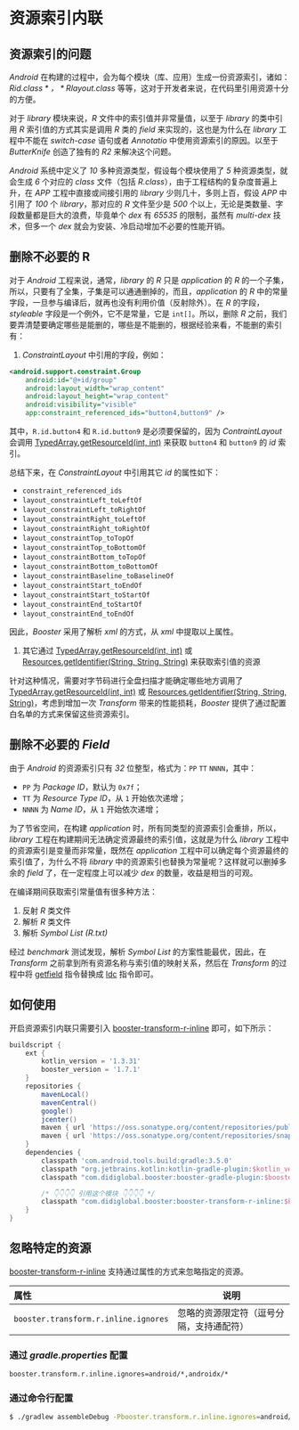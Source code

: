 # 资源索引内联

## 资源索引的问题

*Android* 在构建的过程中，会为每个模块（库、应用）生成一份资源索引，诸如：*R$id.class*，*R$layout.class* 等等，这对于开发者来说，在代码里引用资源十分的方便。

对于 *library* 模块来说，*R* 文件中的索引值并非常量值，以至于 *library* 的类中引用 *R* 索引值的方式其实是调用 *R* 类的 *field* 来实现的，这也是为什么在 *library* 工程中不能在 *switch-case* 语句或者 *Annotatio* 中使用资源索引的原因。以至于 *ButterKnife* 创造了独有的 *R2* 来解决这个问题。

*Android* 系统中定义了 *10* 多种资源类型，假设每个模块使用了 *5* 种资源类型，就会生成 *6* 个对应的 *class* 文件（包括 *R.class*），由于工程结构的复杂度普遍上升，在 *APP* 工程中直接或间接引用的 *library* 少则几十，多则上百，假设 *APP* 中引用了 *100* 个 *library*，那对应的 *R* 文件至少是 *500* 个以上，无论是类数量、字段数量都是巨大的浪费，毕竟单个 *dex* 有 *65535* 的限制，虽然有 *multi-dex* 技术，但多一个 *dex* 就会为安装、冷启动增加不必要的性能开销。

## 删除不必要的 R

对于 *Android* 工程来说，通常，*library* 的 *R* 只是 *application* 的 *R* 的一个子集，所以，只要有了全集，子集是可以通通删掉的，而且，*application* 的 *R* 中的常量字段，一旦参与编译后，就再也没有利用价值（反射除外）。在 *R* 的字段，*styleable* 字段是一个例外，它不是常量，它是 `int[]`。所以，删除 *R* 之前，我们要弄清楚要确定哪些是能删的，哪些是不能删的，根据经验来看，不能删的索引有：

1. *ConstraintLayout* 中引用的字段，例如：

  ```xml
  <android.support.constraint.Group
      android:id="@+id/group"
      android:layout_width="wrap_content"
      android:layout_height="wrap_content"
      android:visibility="visible"
      app:constraint_referenced_ids="button4,button9" />
  ```

  其中，`R.id.button4` 和 `R.id.button9` 是必须要保留的，因为 *ContraintLayout* 会调用 <a href="https://developer.android.com/reference/android/content/res/TypedArray#getResourceId(int,%20int)">TypedArray.getResourceId(int, int)</a> 来获取 `button4` 和 `button9` 的 *id* 索引。

  总结下来，在 *ConstraintLayout* 中引用其它 *id* 的属性如下：

  - `constraint_referenced_ids`
  - `layout_constraintLeft_toLeftOf`
  - `layout_constraintLeft_toRightOf`
  - `layout_constraintRight_toLeftOf`
  - `layout_constraintRight_toRightOf`
  - `layout_constraintTop_toTopOf`
  - `layout_constraintTop_toBottomOf`
  - `layout_constraintBottom_toTopOf`
  - `layout_constraintBottom_toBottomOf`
  - `layout_constraintBaseline_toBaselineOf`
  - `layout_constraintStart_toEndOf`
  - `layout_constraintStart_toStartOf`
  - `layout_constraintEnd_toStartOf`
  - `layout_constraintEnd_toEndOf`

  因此，*Booster* 采用了解析 *xml* 的方式，从 *xml* 中提取以上属性。

1. 其它通过 <a href="https://developer.android.com/reference/android/content/res/TypedArray#getResourceId(int,%20int)">TypedArray.getResourceId(int, int)</a> 或 <a href="https://developer.android.com/reference/android/content/res/Resources#getIdentifier(java.lang.String,%20java.lang.String,%20java.lang.String)">Resources.getIdentifier(String, String, String)</a> 来获取索引值的资源

  针对这种情况，需要对字节码进行全盘扫描才能确定哪些地方调用了 <a href="https://developer.android.com/reference/android/content/res/TypedArray#getResourceId(int,%20int)">TypedArray.getResourceId(int, int)</a> 或 <a href="https://developer.android.com/reference/android/content/res/Resources#getIdentifier(java.lang.String,%20java.lang.String,%20java.lang.String)">Resources.getIdentifier(String, String, String)</a>，考虑到增加一次 *Transform* 带来的性能损耗，*Booster* 提供了通过配置白名单的方式来保留这些资源索引。

## 删除不必要的 *Field*

由于 *Android* 的资源索引只有 *32* 位整型，格式为：`PP` `TT` `NNNN`，其中：

  - `PP` 为 *Package ID*，默认为 `0x7f`；
  - `TT` 为 *Resource Type ID*，从 `1` 开始依次递增；
  - `NNNN` 为 *Name ID*，从 `1` 开始依次递增；

为了节省空间，在构建 *application* 时，所有同类型的资源索引会重排，所以，*library* 工程在构建期间无法确定资源最终的索引值，这就是为什么 *library* 工程中的资源索引是变量而非常量，既然在 *application* 工程中可以确定每个资源最终的索引值了，为什么不将 *library* 中的资源索引也替换为常量呢？这样就可以删掉多余的 *field* 了，在一定程度上可以减少 *dex* 的数量，收益是相当的可观。

在编译期间获取索引常量值有很多种方法：

1. 反射 *R* 类文件
1. 解析 *R* 类文件
1. 解析 *Symbol List (R.txt)*

经过 *benchmark* 测试发现，解析 *Symbol List* 的方案性能最优，因此，在 *Transform* 之前拿到所有资源名称与索引值的映射关系，然后在 *Transform* 的过程中将 [getfield](../jvm/instructions.html#getfield) 指令替换成 [ldc](../jvm/instructions.html#ldc) 指令即可。

## 如何使用

开启资源索引内联只需要引入 [booster-transform-r-inline](https://github.com/didi/booster/blob/master/booster-transform-r-inline) 即可，如下所示：


```groovy
buildscript {
    ext {
        kotlin_version = '1.3.31'
        booster_version = '1.7.1'
    }
    repositories {
        mavenLocal()
        mavenCentral()
        google()
        jcenter()
        maven { url 'https://oss.sonatype.org/content/repositories/public/' }
        maven { url 'https://oss.sonatype.org/content/repositories/snapshots/' }
    }
    dependencies {
        classpath 'com.android.tools.build:gradle:3.5.0'
        classpath "org.jetbrains.kotlin:kotlin-gradle-plugin:$kotlin_version"
        classpath "com.didiglobal.booster:booster-gradle-plugin:$booster_version"

        /* 👇👇👇👇 引用这个模块 👇👇👇👇 */
        classpath "com.didiglobal.booster:booster-transform-r-inline:$booster_version"
    }
}
```

## 忽略特定的资源

[booster-transform-r-inline](https://github.com/didi/booster/blob/master/booster-transform-r-inline) 支持通过属性的方式来忽略指定的资源。

| 属性                                 | 说明                                    |
|:-------------------------------------|-----------------------------------------|
| `booster.transform.r.inline.ignores` | 忽略的资源限定符（逗号分隔，支持通配符）|

### 通过 *gradle.properties* 配置

```properties
booster.transform.r.inline.ignores=android/*,androidx/*
```

### 通过命令行配置

```bash
$ ./gradlew assembleDebug -Pbooster.transform.r.inline.ignores=android/*,androidx/*
```
